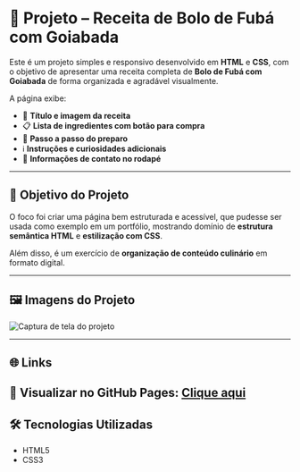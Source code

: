 # 🍰 Projeto – Receita de Bolo de Fubá com Goiabada

Este é um projeto simples e responsivo desenvolvido em **HTML** e **CSS**, com o objetivo de apresentar uma receita completa de **Bolo de Fubá com Goiabada** de forma organizada e agradável visualmente.  

A página exibe:  
- 📌 **Título e imagem da receita**  
- 📋 **Lista de ingredientes com botão para compra**  
- 🥣 **Passo a passo do preparo**  
- ℹ️ **Instruções e curiosidades adicionais**  
- 📩 **Informações de contato no rodapé**

---

## 🎯 Objetivo do Projeto
O foco foi criar uma página bem estruturada e acessível, que pudesse ser usada como exemplo em um portfólio, mostrando domínio de **estrutura semântica HTML** e **estilização com CSS**.  

Além disso, é um exercício de **organização de conteúdo culinário** em formato digital.

---

## 🖼️ Imagens do Projeto

![Captura de tela do projeto](./images/pagina_de_receitas)

---

## 🌐 Links
🔗 **Visualizar no GitHub Pages:** [Clique aqui](https://thamiressarges.github.io/pagina-de-receita)  
---

## 🛠️ Tecnologias Utilizadas
- HTML5  
- CSS3  

